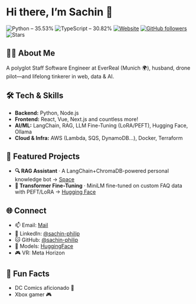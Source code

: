 <!-- <img align="right" src="https://github.com/labtocat/labtocat/blob/master/bats.png" alt="Illustration of me everyday" width=180px height=400px /> -->

# Hi there, I’m Sachin 👋

![Python – 35.53%](https://img.shields.io/badge/Python-35.53%25-3776AB?logo=python&logoColor=white)
![TypeScript – 30.82%](https://img.shields.io/badge/TypeScript-30%25-3178C6?logo=typescript&logoColor=white)
[![Website](https://img.shields.io/website?url=https%3A%2F%2Fsachinphilip.com)](https://sachinphilip.com)
[![GitHub followers](https://img.shields.io/github/followers/sachin-philip?style=social)](https://github.com/sachin-philip) 
![Stars](https://img.shields.io/github/stars/sachin-philip?style=social)


## 👨‍💻 About Me
A polyglot Staff Software Engineer at EverReal (Munich 🌍), husband, drone pilot—and lifelong tinkerer in web, data & AI.

## 🛠️ Tech & Skills
- **Backend:** Python, Node.js 
- **Frontend:** React, Vue, Next.js and countless more!
- **AI/ML:** LangChain, RAG, LLM Fine-Tuning (LoRA/PEFT), Hugging Face, Ollama  
- **Cloud & Infra:** AWS (Lambda, SQS, DynamoDB…), Docker, Terraform  

## 🚀 Featured Projects
- **🔍 RAG Assistant** · A LangChain+ChromaDB-powered personal knowledge bot → [Space](https://huggingface.co/spaces/sachin-philip/memory_manager_raindrop_unread)  
- **🤖 Transformer Fine-Tuning** · MiniLM fine-tuned on custom FAQ data with PEFT/LoRA → [Hugging Face](https://huggingface.co/sachin-philip/fine-tuned-dora)

## 🌐 Connect
- 📫 Email: [Mail](mailto:me@sachinphilip.com)  
- 🔗 LinkedIn: [@sachin-philip](https://linkedin.com/in/sachin-philip)  
- 🐱 GitHub: [@sachin-philip](https://github.com/sachin-philip)  
- 🤖 Models: [HuggingFace](https://huggingface.co/sachin-philip)  
- 🎮 VR: Meta Horizon  

## 🎲 Fun Facts
- DC Comics aficionado 🦸  
- Xbox gamer 🎮  
